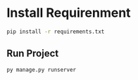 # Install Requirenment
```bash
pip install -r requirements.txt
```
## Run Project
```bash
py manage.py runserver
```
